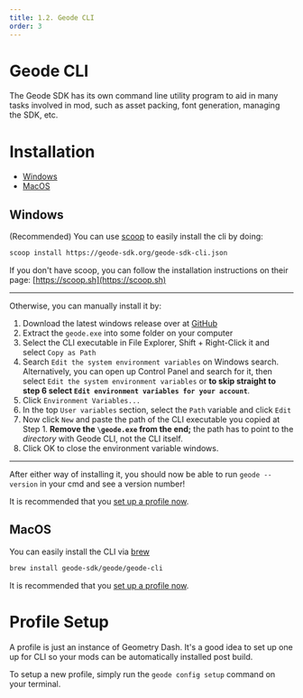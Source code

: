 ```yaml
---
title: 1.2. Geode CLI
order: 3
---
```


# Geode CLI
The Geode SDK has its own command line utility program to aid in many tasks involved in mod, such as asset packing, font generation, managing the SDK, etc.

# Installation

* [Windows](#windows)
* [MacOS](#macos)

## Windows
(Recommended) You can use [scoop](https://scoop.sh/) to easily install the cli by doing:
```bash
scoop install https://geode-sdk.org/geode-sdk-cli.json
```

If you don't have scoop, you can follow the installation instructions on their page:
[https://scoop.sh](https://scoop.sh)

---

Otherwise, you can manually install it by:
1. Download the latest windows release over at [GitHub](https://github.com/geode-sdk/cli/releases/latest)
1. Extract the `geode.exe` into some folder on your computer
1. Select the CLI executable in File Explorer, Shift + Right-Click it and select `Copy as Path`
1. Search `Edit the system environment variables` on Windows search. Alternatively, you can open up Control Panel and search for it, then select `Edit the system environment variables` or **to skip straight to step 6 select `Edit environment variables for your account`**.
1. Click `Environment Variables...`
1. In the top `User variables` section, select the `Path` variable and click `Edit`
1. Now click `New` and paste the path of the CLI executable you copied at Step 1. **Remove the `\geode.exe` from the end;** the path has to point to the _directory_ with Geode CLI, not the CLI itself.
1. Click OK to close the environment variable windows.

---

After either way of installing it, you should now be able to run `geode --version` in your cmd and see a version number!

It is recommended that you [set up a profile now](#profile-setup).

## MacOS

You can easily install the CLI via [brew](https://brew.sh)
```bash
brew install geode-sdk/geode/geode-cli
```

It is recommended that you [set up a profile now](#profile-setup).

# Profile Setup

A profile is just an instance of Geometry Dash. It's a good idea to set up one up for CLI so your mods can be automatically installed post build.

To setup a new profile, simply run the `geode config setup` command on your terminal.

